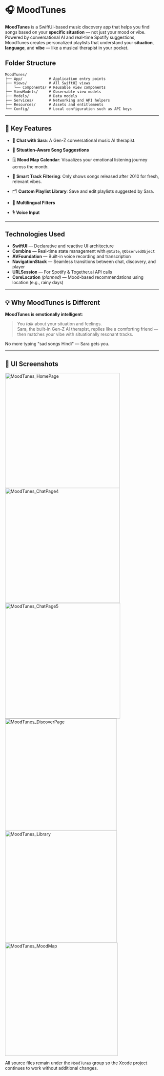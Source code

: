 # 🎧 MoodTunes

**MoodTunes** is a SwiftUI-based music discovery app that helps you find songs based on your **specific situation** — not just your mood or vibe. Powered by conversational AI and real-time Spotify suggestions, MoodTunes creates personalized playlists that understand your **situation**, **language**, and **vibe** — like a musical therapist in your pocket.

## Folder Structure

```
MoodTunes/
├── App/            # Application entry points
├── Views/          # All SwiftUI views
│   └── Components/ # Reusable view components
├── ViewModels/     # Observable view models
├── Models/         # Data models
├── Services/       # Networking and API helpers
├── Resources/      # Assets and entitlements
└── Config/         # Local configuration such as API keys
```


---

## 🚀 Key Features

- 💬 **Chat with Sara**:  A Gen-Z conversational music AI therapist.

-  🧠 **Situation-Aware Song Suggestions**

-  🗓️ **Mood Map Calendar**:  Visualizes your emotional listening journey across the month.

-  🧽 **Smart Track Filtering**:  Only shows songs released after 2010 for fresh, relevant vibes.

-  🗂️ **Custom Playlist Library**:  Save and edit playlists suggested by Sara.

-  🌈 **Multilingual Filters**

-  🎙️ **Voice Input**

---

## Technologies Used

- **SwiftUI** — Declarative and reactive UI architecture
- **Combine** — Real-time state management with `@State`, `@ObservedObject`
- **AVFoundation** — Built-in voice recording and transcription
- **NavigationStack** — Seamless transitions between chat, discovery, and player
- **URLSession** — For Spotify & Together.ai API calls
- **CoreLocation** *(planned)* — Mood-based recommendations using location (e.g., rainy days)

---

## 💡 Why MoodTunes is Different

**MoodTunes is emotionally intelligent**:

> You *talk* about your situation and feelings.  
> Sara, the built-in Gen-Z AI therapist, replies like a comforting friend — then matches your vibe with situationally resonant tracks.

No more typing "sad songs Hindi" — Sara gets you.

---

## 📸 UI Screenshots

<img width="375" alt="MoodTunes_HomePage" src="https://github.com/user-attachments/assets/3977216e-2a21-4c17-b89f-bda7a3b7a5e2" />
<img width="375" <img width="372" alt="MoodTunes_ChatPage4" src="https://github.com/user-attachments/assets/e62bdc4f-fa17-4ef0-94f5-231c634e1f3b" />
<img width="377" alt="MoodTunes_ChatPage5" src="https://github.com/user-attachments/assets/c87d6597-f81b-4a08-b789-125865499188" />
<img width="366" alt="MoodTunes_DiscoverPage" src="https://github.com/user-attachments/assets/5f1c1087-8f91-4ced-9842-a90e654168d9" />
<img width="365" alt="MoodTunes_Library" src="https://github.com/user-attachments/assets/2990b38c-3f85-4f68-bdc3-6cb8750c16a4" />
<img width="369" alt="MoodTunes_MoodMap" src="https://github.com/user-attachments/assets/a69950de-2aae-4210-a561-2579cb487ffa" />




All source files remain under the `MoodTunes` group so the Xcode project
continues to work without additional changes.

